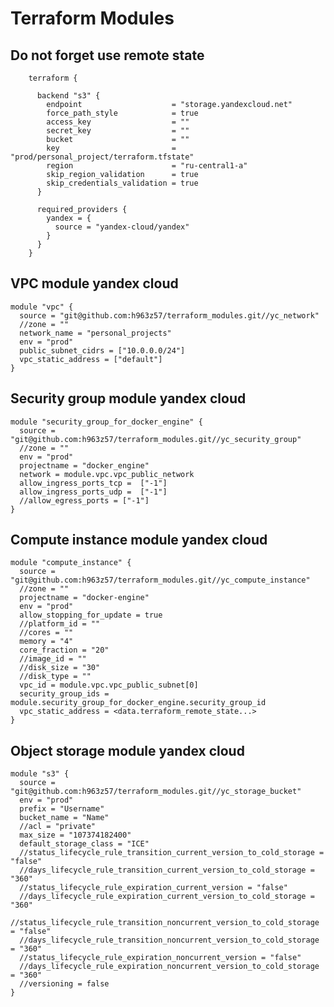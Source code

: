 # Terraform Modules

## Do not forget use remote state
        terraform {

          backend "s3" {
            endpoint                    = "storage.yandexcloud.net"
            force_path_style            = true
            access_key                  = ""
            secret_key                  = ""
            bucket                      = ""
            key                         = "prod/personal_project/terraform.tfstate"
            region                      = "ru-central1-a"
            skip_region_validation      = true
            skip_credentials_validation = true
          }

          required_providers {
            yandex = {
              source = "yandex-cloud/yandex"
            }
          }
        }

## VPC module yandex cloud
    module "vpc" {
      source = "git@github.com:h963z57/terraform_modules.git//yc_network"
      //zone = ""
      network_name = "personal_projects"
      env = "prod"
      public_subnet_cidrs = ["10.0.0.0/24"]
      vpc_static_address = ["default"]
    }

## Security group module yandex cloud
    module "security_group_for_docker_engine" {
      source = "git@github.com:h963z57/terraform_modules.git//yc_security_group"
      //zone = ""
      env = "prod"
      projectname = "docker_engine"
      network = module.vpc.vpc_public_network
      allow_ingress_ports_tcp =  ["-1"]
      allow_ingress_ports_udp =  ["-1"]
      //allow_egress_ports = ["-1"]
    }

## Compute instance module yandex cloud
    module "compute_instance" {
      source = "git@github.com:h963z57/terraform_modules.git//yc_compute_instance"
      //zone = ""
      projectname = "docker-engine"
      env = "prod"
      allow_stopping_for_update = true
      //platform_id = ""
      //cores = ""
      memory = "4"
      core_fraction = "20"
      //image_id = ""
      //disk_size = "30"
      //disk_type = ""
      vpc_id = module.vpc.vpc_public_subnet[0]
      security_group_ids = module.security_group_for_docker_engine.security_group_id
      vpc_static_address = <data.terraform_remote_state...>
    }

## Object storage module yandex cloud
    module "s3" {
      source = "git@github.com:h963z57/terraform_modules.git//yc_storage_bucket"
      env = "prod"
      prefix = "Username"
      bucket_name = "Name"
      //acl = "private"
      max_size = "107374182400"
      default_storage_class = "ICE"
      //status_lifecycle_rule_transition_current_version_to_cold_storage = "false"
      //days_lifecycle_rule_transition_current_version_to_cold_storage = "360"
      //status_lifecycle_rule_expiration_current_version = "false"
      //days_lifecycle_rule_expiration_current_version_to_cold_storage = "360"
      //status_lifecycle_rule_transition_noncurrent_version_to_cold_storage = "false"
      //days_lifecycle_rule_transition_noncurrent_version_to_cold_storage = "360"
      //status_lifecycle_rule_expiration_noncurrent_version = "false"
      //days_lifecycle_rule_expiration_noncurrent_version_to_cold_storage = "360"
      //versioning = false
    }

